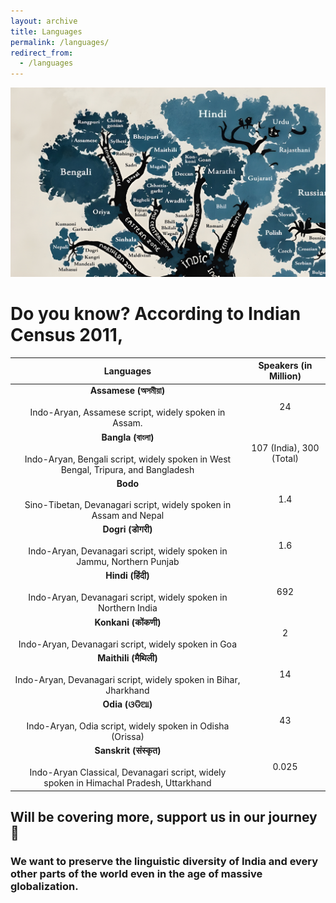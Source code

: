 ```yaml
---
layout: archive
title: Languages
permalink: /languages/
redirect_from:
  - /languages
---
```

![output-indo-aryan.jpg](..%2Fimages%2Foutput-indo-aryan.jpg)

Do you know? According to Indian Census 2011,
===

|                                                    **Languages**                                                     | **Speakers (in Million)** |
|:--------------------------------------------------------------------------------------------------------------------:|:-------------------------:|
|                  **Assamese (অসমীয়া)**<br><br>Indo-Aryan, Assamese script, widely spoken in Assam.                   |            24             |
|     **Bangla (বাংলা)**<br><br>Indo-Aryan, Bengali script, widely spoken in West Bengal, Tripura, and Bangladesh      | 107 (India), 300 (Total)  |
|                  **Bodo**<br><br>Sino-Tibetan, Devanagari script, widely spoken in Assam and Nepal                   |            1.4            |
|           **Dogri (डोगरी)**<br><br>Indo-Aryan, Devanagari script, widely spoken in Jammu, Northern Punjab            |            1.6            |
|               **Hindi (हिंदी)**<br><br>Indo-Aryan, Devanagari script, widely spoken in Northern India                |            692            |
|                   **Konkani (कोंकणी)**<br><br>Indo-Aryan, Devanagari script, widely spoken in Goa                    |             2             |
|            **Maithili (मैथिली)**<br><br>Indo-Aryan, Devanagari script, widely spoken in Bihar, Jharkhand             |            14             |
|                   **Odia (ଓଡିଆ)**<br><br>Indo-Aryan, Odia script, widely spoken in Odisha (Orissa)                   |            43             |
| **Sanskrit (संस्कृत)**<br><br>Indo-Aryan Classical, Devanagari script, widely spoken in Himachal Pradesh, Uttarkhand |           0.025           |

## Will be covering more, support us in our journey 🙏
### We want to preserve the linguistic diversity of India and every other parts of the world even in the age of massive globalization.
